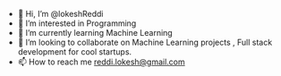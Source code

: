 - 👋 Hi, I’m @lokeshReddi
- 👀 I’m interested in Programming
- 🌱 I’m currently learning Machine Learning
- 💞️ I’m looking to collaborate on Machine Learning projects , Full stack development for cool startups. 
- 📫 How to reach me reddi.lokesh@gmail.com

<!---
lokesh532/lokesh532 is a ✨ special ✨ repository because its `README.md` (this file) appears on your GitHub profile.
You can click the Preview link to take a look at your changes.
--->
